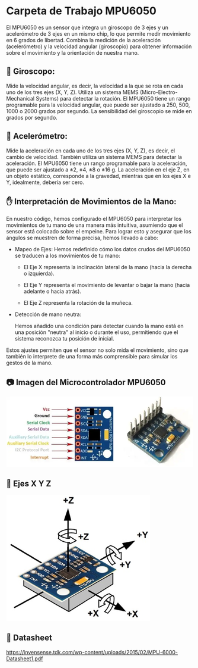 # Carpeta de Trabajo MPU6050 

El MPU6050 es un sensor que integra un giroscopo de 3 ejes y un acelerómetro de 3 ejes en un mismo chip, lo que permite medir movimiento en 6 grados de libertad. Combina la medición de la aceleración (acelerómetro) y la velocidad angular (giroscopio) para obtener información sobre el movimiento y la orientación de nuestra mano.

## 🧭 Giroscopo:

Mide la velocidad angular, es decir, la velocidad a la que se rota en cada uno de los tres ejes (X, Y, Z). Utiliza un sistema MEMS (Micro-Electro-Mechanical Systems) para detectar la rotación. El MPU6050 tiene un rango programable para la velocidad angular, que puede ser ajustado a 250, 500, 1000 o 2000 grados por segundo. La sensibilidad del giroscopio se mide en grados por segundo.

## 🧭 Acelerómetro:

Mide la aceleración en cada uno de los tres ejes (X, Y, Z), es decir, el cambio de velocidad. También utiliza un sistema MEMS para detectar la aceleración. El MPU6050 tiene un rango programable para la aceleración, que puede ser ajustado a ±2, ±4, ±8 o ±16 g. La aceleración en el eje Z, en un objeto estático, corresponde a la gravedad, mientras que en los ejes X e Y, idealmente, debería ser cero.

## ✋ Interpretación de Movimientos de la Mano:

En nuestro código, hemos configurado el MPU6050 para interpretar los movimientos de tu mano de una manera más intuitiva, asumiendo que el sensor está colocado sobre el empeine. Para lograr esto y asegurar que los ángulos se muestren de forma precisa, hemos llevado a cabo:

- Mapeo de Ejes: Hemos redefinido cómo los datos crudos del MPU6050 se traducen a los movimientos de tu mano:

    - El Eje X representa la inclinación lateral de la mano (hacia la derecha o izquierda).

    - El Eje Y representa el movimiento de levantar o bajar la mano (hacia adelante o hacia atrás).

    - El Eje Z representa la rotación de la muñeca.

- Detección de mano neutra: 

    Hemos añadido una condición para detectar cuando la mano está en una posición "neutra" al inicio o durante el uso, permitiendo que el sistema reconozca tu posición de inicial.

Estos ajustes permiten que el sensor no solo mida el movimiento, sino que también lo interprete de una forma más comprensible para simular los gestos de la mano.

## 📷 Imagen del Microcontrolador MPU6050 

![](img/mpu6050.jpg)

## 🧭 Ejes X Y Z

![](img/ejes_mpu6050.jpg)

## 🔗 Datasheet

https://invensense.tdk.com/wp-content/uploads/2015/02/MPU-6000-Datasheet1.pdf
